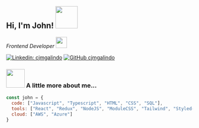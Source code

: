 <h2>Hi, I'm John! <img src="https://media.giphy.com/media/1r8YvFB47nAsAy36mp/giphy.gif" width="60"> </h2>


<p><em>Frontend Developer <img src="https://media.giphy.com/media/WUlplcMpOCEmTGBtBW/giphy.gif" width="30"> 
</em></p>

[![Linkedin: cjmgalindo](https://img.shields.io/badge/-cjmgalindo-blue?style=flat-square&logo=Linkedin&logoColor=white&link=https://www.linkedin.com/in/cjmgalindo/)](https://www.linkedin.com/in/cjmgalindo/) [![GitHub cjmgalindo](https://img.shields.io/github/followers/cjmgalindo?style=social)](https://github.com/cjmgalindo)

### <img src="https://media.giphy.com/media/I8wguWkN6EtNJGpgKw/giphy.gif" width="50">   A little more about me...  




```javascript
const john = {
  code: ["Javascript", "Typescript", "HTML", "CSS", "SQL"],
  tools: ["React", "Redux", "NodeJS", "ModuleCSS", "Tailwind", "Styled-Components", "Sass", "Less", "Git"],
  cloud: ["AWS", "Azure"]
}
```


